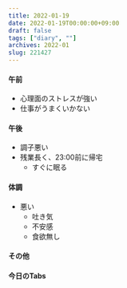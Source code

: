 ```yaml
---
title: 2022-01-19
date: 2022-01-19T00:00:00+09:00
draft: false
tags: ["diary", ""]
archives: 2022-01
slug: 221427
---
```

#### 午前
- 心理面のストレスが強い
- 仕事がうまくいかない
#### 午後
- 調子悪い
- 残業長く、23:00前に帰宅
  - すぐに眠る
#### 体調
- 悪い
  - 吐き気
  - 不安感
  - 食欲無し
#### その他
#### 今日のTabs